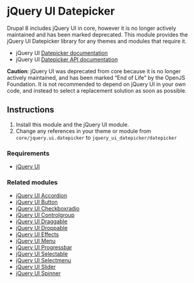 # jQuery UI Datepicker

Drupal 8 includes jQuery UI in core, however it is no longer actively
maintained and has been marked deprecated. This module provides the
jQuery UI Datepicker library for any themes and modules that require it.

  - jQuery UI [Datepicker documentation](https://jqueryui.com/datepicker/)
  - jQuery UI [Datepicker API
    documentation](https://api.jqueryui.com/datepicker/)

**Caution**: jQuery UI was deprecated from core because it is no longer
actively maintained, and has been marked “End of Life” by the OpenJS
Foundation. It is not recommended to depend on jQuery UI in your own
code, and instead to select a replacement solution as soon as possible.

## Instructions

1.  Install this module and the jQuery UI module.
2.  Change any references in your theme or module from
    `core/jquery.ui.datepicker` to `jquery_ui_datepicker/datepicker`

### Requirements

  - [jQuery UI](https://www.drupal.org/project/jquery_ui)

### Related modules

  - [jQuery UI Accordion](https://www.drupal.org/project/jquery_ui_accordion)
  - [jQuery UI Button](https://www.drupal.org/project/jquery_ui_button)
  - [jQuery UI Checkboxradio](https://www.drupal.org/project/jquery_ui_checkboxradio)
  - [jQuery UI Controlgroup](https://www.drupal.org/project/jquery_ui_controlgroup)
  - [jQuery UI Draggable](https://www.drupal.org/project/jquery_ui_draggable)
  - [jQuery UI Droppable](https://www.drupal.org/project/jquery_ui_droppable)
  - [jQuery UI Effects](https://www.drupal.org/project/jquery_ui_effects)
  - [jQuery UI Menu](https://www.drupal.org/project/jquery_ui_menu)
  - [jQuery UI Progressbar](https://www.drupal.org/project/jquery_ui_progressbar)
  - [jQuery UI Selectable](https://www.drupal.org/project/jquery_ui_selectable)
  - [jQuery UI Selectmenu](https://www.drupal.org/project/jquery_ui_selectmenu)
  - [jQuery UI Slider](https://www.drupal.org/project/jquery_ui_slider)
  - [jQuery UI Spinner](https://www.drupal.org/project/jquery_ui_spinner)
